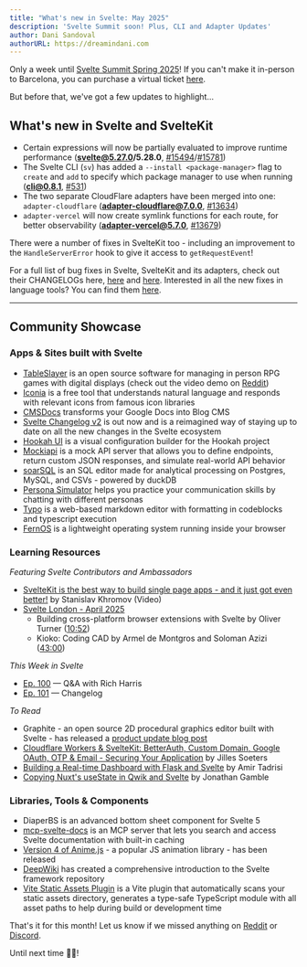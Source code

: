 ```yaml
---
title: "What's new in Svelte: May 2025"
description: 'Svelte Summit soon! Plus, CLI and Adapter Updates'
author: Dani Sandoval
authorURL: https://dreamindani.com
---
```


Only a week until [Svelte Summit Spring 2025](https://www.sveltesummit.com/)! If you can't make it in-person to Barcelona, you can purchase a virtual ticket [here](https://www.sveltesummit.com/virtual-ticket).

But before that, we've got a few updates to highlight...

## What's new in Svelte and SvelteKit

- Certain expressions will now be partially evaluated to improve runtime performance (**svelte@5.27.0/5.28.0**, [#15494](https://github.com/sveltejs/svelte/pull/15494)/[#15781](https://github.com/sveltejs/svelte/pull/15781))
- The Svelte CLI (`sv`) has added a `--install <package-manager>` flag to `create` and `add` to specify which package manager to use when running (**cli@0.8.1**, [#531](https://github.com/sveltejs/cli/pull/531))
- The two separate CloudFlare adapters have been merged into one: `adapter-cloudflare`  (**adapter-cloudflare@7.0.0**, [#13634](https://github.com/sveltejs/kit/pull/13634))
- `adapter-vercel` will now create symlink functions for each route, for better observability (**adapter-vercel@5.7.0**, [#13679](https://github.com/sveltejs/kit/pull/13679))

There were a number of fixes in SvelteKit too - including an improvement to the `HandleServerError` hook to give it access to `getRequestEvent`!

For a full list of bug fixes in Svelte, SvelteKit and its adapters, check out their CHANGELOGs here, [here](https://github.com/sveltejs/svelte/blob/main/packages/svelte/CHANGELOG.md) and [here](https://github.com/sveltejs/kit/tree/main/packages). Interested in all the new fixes in language tools? You can find them [here](https://github.com/sveltejs/language-tools/releases).

---

## Community Showcase

### Apps & Sites built with Svelte

- [TableSlayer](https://github.com/siege-perilous/tableslayer) is an open source software for managing in person RPG games with digital displays (check out the video demo on [Reddit](https://www.reddit.com/r/sveltejs/comments/1jnco5h/built_with_svelte_my_open_source_software_for/))
- [Iconia](https://iconia.dev/) is a free tool that understands natural language and responds with relevant icons from famous icon libraries
- [CMSDocs](https://cmsdocs.com/) transforms your Google Docs into Blog CMS
- [Svelte Changelog v2](https://svelte-changelog.dev/) is out now and is a reimagined way of staying up to date on all the new changes in the Svelte ecosystem
- [Hookah UI](https://github.com/AdamShannag/hookah-ui) is a visual configuration builder for the Hookah project
- [Mockiapi](https://github.com/sfeSantos/mockiapi) is a mock API server that allows you to define endpoints, return custom JSON responses, and simulate real-world API behavior
- [soarSQL](https://soarsql.com/) is an SQL editor made for analytical processing on Postgres, MySQL, and CSVs - powered by duckDB
- [Persona Simulator](https://personasim.fow.sh/) helps you practice your communication skills by chatting with different personas
- [Typo](https://typo.robino.dev/) is a web-based markdown editor with formatting in codeblocks and typescript execution
- [FernOS](https://github.com/mrtechtroid/fernos) is a lightweight operating system running inside your browser


### Learning Resources

_Featuring Svelte Contributors and Ambassadors_

- [SvelteKit is the best way to build single page apps - and it just got even better!](https://www.youtube.com/watch?v=vCMTxL1jWbw) by Stanislav Khromov (Video)
- [Svelte London - April 2025](https://www.youtube.com/watch?v=7m6HExTKAqM)
  - Building cross-platform browser extensions with Svelte by Oliver Turner ([10:52](https://www.youtube.com/live/7m6HExTKAqM?si=tWUKbSm2IuhO0N_r&t=652))
  - Kioko: Coding CAD by Armel de Montgros and Soloman Azizi ([43:00](https://www.youtube.com/live/7m6HExTKAqM?si=EOmS3Hy-AwIgrBTU&t=2613))


_This Week in Svelte_

- [Ep. 100](https://www.youtube.com/watch?v=BGNykPO4L7c) — Q&A with Rich Harris
- [Ep. 101](https://www.youtube.com/watch?v=yp4330KsYcU) — Changelog

_To Read_

- Graphite - an open source 2D procedural graphics editor built with Svelte - has released a [product update blog post](https://graphite.rs/blog/graphite-progress-report-q4-2024/)
- [Cloudflare Workers & SvelteKit: BetterAuth, Custom Domain, Google OAuth, OTP & Email - Securing Your Application](https://jilles.me/cloudflare-workers-sveltekit-betterauth-custom-domain-google-oauth-otp-email-securing-your-application/) by Jilles Soeters
- [Building a Real-time Dashboard with Flask and Svelte](https://testdriven.io/blog/flask-svelte/) by Amir Tadrisi
- [Copying Nuxt's useState in Qwik and Svelte](https://dev.to/jdgamble555/copying-nuxts-usestate-in-qwik-and-svelte-5eo3) by Jonathan Gamble

### Libraries, Tools & Components

- DiaperBS is an advanced bottom sheet component for Svelte 5
- [mcp-svelte-docs](https://github.com/spences10/mcp-svelte-docs) is an MCP server that lets you search and access Svelte documentation with built-in caching
- [Version 4 of Anime.js](https://animejs.com/) - a popular JS animation library - has been released
- [DeepWiki](https://deepwiki.com/sveltejs/svelte) has created a comprehensive introduction to the Svelte framework repository
- [Vite Static Assets Plugin](https://www.npmjs.com/package/vite-static-assets-plugin) is a Vite plugin that automatically scans your static assets directory, generates a type-safe TypeScript module with all asset paths to help during build or development time

That's it for this month! Let us know if we missed anything on [Reddit](https://www.reddit.com/r/sveltejs/) or [Discord](https://discord.gg/svelte).

Until next time 👋🏼!
